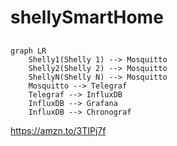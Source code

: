 # shellySmartHome

## 
```mermaid
graph LR    
	Shelly1(Shelly 1) --> Mosquitto
	Shelly2(Shelly 2) --> Mosquitto
	ShellyN(Shelly N) --> Mosquitto
	Mosquitto --> Telegraf
	Telegraf --> InfluxDB
	InfluxDB --> Grafana
	InfluxDB --> Chronograf
```



https://amzn.to/3TIPj7f